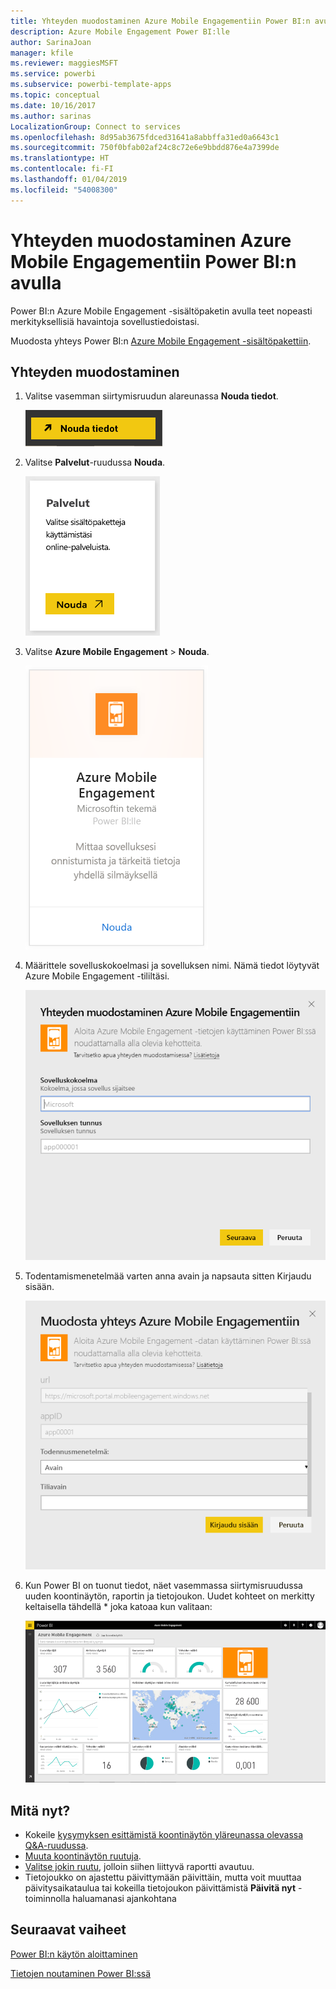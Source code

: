 ```yaml
---
title: Yhteyden muodostaminen Azure Mobile Engagementiin Power BI:n avulla
description: Azure Mobile Engagement Power BI:lle
author: SarinaJoan
manager: kfile
ms.reviewer: maggiesMSFT
ms.service: powerbi
ms.subservice: powerbi-template-apps
ms.topic: conceptual
ms.date: 10/16/2017
ms.author: sarinas
LocalizationGroup: Connect to services
ms.openlocfilehash: 8d95ab3675fdced31641a8abbffa31ed0a6643c1
ms.sourcegitcommit: 750f0bfab02af24c8c72e6e9bbdd876e4a7399de
ms.translationtype: HT
ms.contentlocale: fi-FI
ms.lasthandoff: 01/04/2019
ms.locfileid: "54008300"
---
```

# <a name="connect-to-azure-mobile-engagement-with-power-bi"></a>Yhteyden muodostaminen Azure Mobile Engagementiin Power BI:n avulla
Power BI:n Azure Mobile Engagement -sisältöpaketin avulla teet nopeasti merkityksellisiä havaintoja sovellustiedoistasi.

Muodosta yhteys Power BI:n [Azure Mobile Engagement -sisältöpakettiin](https://app.powerbi.com/groups/me/getdata/services/azme).

## <a name="how-to-connect"></a>Yhteyden muodostaminen
1. Valitse vasemman siirtymisruudun alareunassa **Nouda tiedot**.
   
    ![](media/service-connect-to-azure-mobile/getdata.png)
2. Valitse **Palvelut**-ruudussa **Nouda**.
   
    ![](media/service-connect-to-azure-mobile/services.png)
3. Valitse **Azure Mobile Engagement** \> **Nouda**.
   
    ![](media/service-connect-to-azure-mobile/azme.png) 
4. Määrittele sovelluskokoelmasi ja sovelluksen nimi. Nämä tiedot löytyvät Azure Mobile Engagement -tililtäsi.
   
    ![](media/service-connect-to-azure-mobile/parameters.png) 
5. Todentamismenetelmää varten anna avain ja napsauta sitten Kirjaudu sisään.
   
    ![](media/service-connect-to-azure-mobile/creds.png)
6. Kun Power BI on tuonut tiedot, näet vasemmassa siirtymisruudussa uuden koontinäytön, raportin ja tietojoukon. Uudet kohteet on merkitty keltaisella tähdellä \* joka katoaa kun valitaan:
   
    ![](media/service-connect-to-azure-mobile/dashboard.png)

## <a name="what-now"></a>Mitä nyt?

* Kokeile [kysymyksen esittämistä koontinäytön yläreunassa olevassa Q&A-ruudussa](consumer/end-user-q-and-a.md).
* [Muuta koontinäytön ruutuja](service-dashboard-edit-tile.md).
* [Valitse jokin ruutu](consumer/end-user-tiles.md), jolloin siihen liittyvä raportti avautuu.
* Tietojoukko on ajastettu päivittymään päivittäin, mutta voit muuttaa päivitysaikataulua tai kokeilla tietojoukon päivittämistä **Päivitä nyt** -toiminnolla haluamanasi ajankohtana

## <a name="next-steps"></a>Seuraavat vaiheet
[Power BI:n käytön aloittaminen](service-get-started.md)

[Tietojen noutaminen Power BI:ssä](service-get-data.md)

